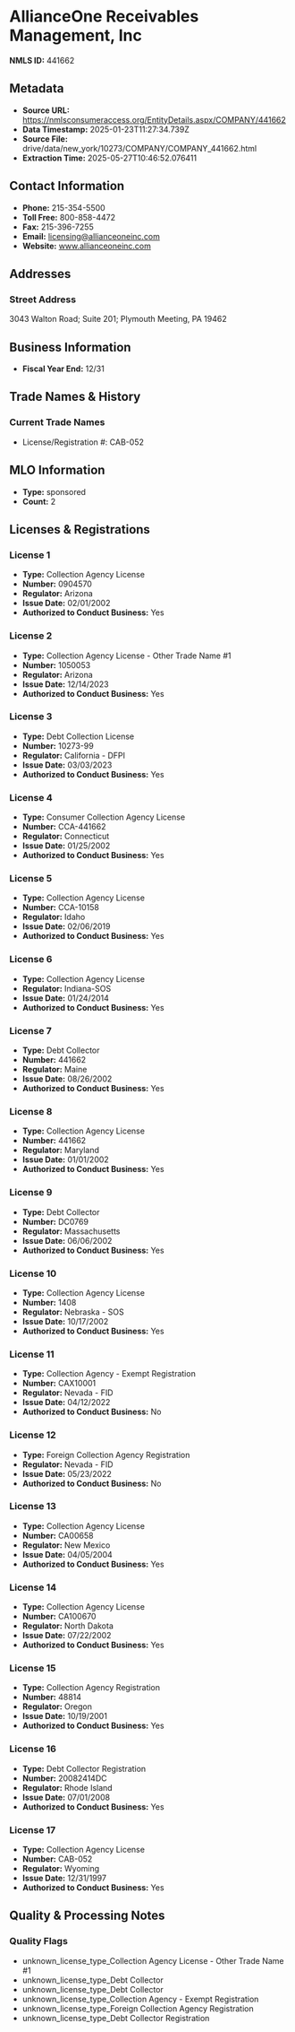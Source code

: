 # AllianceOne Receivables Management, Inc

**NMLS ID:** 441662

## Metadata
- **Source URL:** https://nmlsconsumeraccess.org/EntityDetails.aspx/COMPANY/441662
- **Data Timestamp:** 2025-01-23T11:27:34.739Z
- **Source File:** drive/data/new_york/10273/COMPANY/COMPANY_441662.html
- **Extraction Time:** 2025-05-27T10:46:52.076411

## Contact Information
- **Phone:** 215-354-5500
- **Toll Free:** 800-858-4472
- **Fax:** 215-396-7255
- **Email:** licensing@allianceoneinc.com
- **Website:** www.allianceoneinc.com

## Addresses
### Street Address
3043 Walton Road; Suite 201; Plymouth Meeting, PA 19462

## Business Information
- **Fiscal Year End:** 12/31

## Trade Names & History
### Current Trade Names
- License/Registration #: CAB-052

## MLO Information
- **Type:** sponsored
- **Count:** 2

## Licenses & Registrations

### License 1
- **Type:** Collection Agency License
- **Number:** 0904570
- **Regulator:** Arizona
- **Issue Date:** 02/01/2002
- **Authorized to Conduct Business:** Yes

### License 2
- **Type:** Collection Agency License - Other Trade Name #1
- **Number:** 1050053
- **Regulator:** Arizona
- **Issue Date:** 12/14/2023
- **Authorized to Conduct Business:** Yes

### License 3
- **Type:** Debt Collection License
- **Number:** 10273-99
- **Regulator:** California - DFPI
- **Issue Date:** 03/03/2023
- **Authorized to Conduct Business:** Yes

### License 4
- **Type:** Consumer Collection Agency License
- **Number:** CCA-441662
- **Regulator:** Connecticut
- **Issue Date:** 01/25/2002
- **Authorized to Conduct Business:** Yes

### License 5
- **Type:** Collection Agency License
- **Number:** CCA-10158
- **Regulator:** Idaho
- **Issue Date:** 02/06/2019
- **Authorized to Conduct Business:** Yes

### License 6
- **Type:** Collection Agency License
- **Regulator:** Indiana-SOS
- **Issue Date:** 01/24/2014
- **Authorized to Conduct Business:** Yes

### License 7
- **Type:** Debt Collector
- **Number:** 441662
- **Regulator:** Maine
- **Issue Date:** 08/26/2002
- **Authorized to Conduct Business:** Yes

### License 8
- **Type:** Collection Agency License
- **Number:** 441662
- **Regulator:** Maryland
- **Issue Date:** 01/01/2002
- **Authorized to Conduct Business:** Yes

### License 9
- **Type:** Debt Collector
- **Number:** DC0769
- **Regulator:** Massachusetts
- **Issue Date:** 06/06/2002
- **Authorized to Conduct Business:** Yes

### License 10
- **Type:** Collection Agency License
- **Number:** 1408
- **Regulator:** Nebraska - SOS
- **Issue Date:** 10/17/2002
- **Authorized to Conduct Business:** Yes

### License 11
- **Type:** Collection Agency - Exempt Registration
- **Number:** CAX10001
- **Regulator:** Nevada - FID
- **Issue Date:** 04/12/2022
- **Authorized to Conduct Business:** No

### License 12
- **Type:** Foreign Collection Agency Registration
- **Regulator:** Nevada - FID
- **Issue Date:** 05/23/2022
- **Authorized to Conduct Business:** No

### License 13
- **Type:** Collection Agency License
- **Number:** CA00658
- **Regulator:** New Mexico
- **Issue Date:** 04/05/2004
- **Authorized to Conduct Business:** Yes

### License 14
- **Type:** Collection Agency License
- **Number:** CA100670
- **Regulator:** North Dakota
- **Issue Date:** 07/22/2002
- **Authorized to Conduct Business:** Yes

### License 15
- **Type:** Collection Agency Registration
- **Number:** 48814
- **Regulator:** Oregon
- **Issue Date:** 10/19/2001
- **Authorized to Conduct Business:** Yes

### License 16
- **Type:** Debt Collector Registration
- **Number:** 20082414DC
- **Regulator:** Rhode Island
- **Issue Date:** 07/01/2008
- **Authorized to Conduct Business:** Yes

### License 17
- **Type:** Collection Agency License
- **Number:** CAB-052
- **Regulator:** Wyoming
- **Issue Date:** 12/31/1997
- **Authorized to Conduct Business:** Yes

## Quality & Processing Notes
### Quality Flags
- unknown_license_type_Collection Agency License - Other Trade Name #1
- unknown_license_type_Debt Collector
- unknown_license_type_Debt Collector
- unknown_license_type_Collection Agency - Exempt Registration
- unknown_license_type_Foreign Collection Agency Registration
- unknown_license_type_Debt Collector Registration

